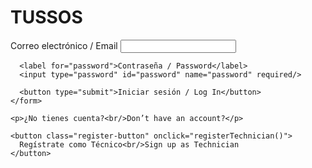 <!DOCTYPE html>
<html lang="es">
<head>
  <meta charset="UTF-8" />
  <meta name="viewport" content="width=device-width, initial-scale=1.0"/>
  <title>TUSSOS Login</title>
  <link rel="stylesheet" href="styles.css"/>
</head>
<body>
  <div class="container">
    <h1>TUSSOS</h1>
    <form id="loginForm">
      <label for="email">Correo electrónico / Email</label>
      <input type="email" id="email" name="email" required/>

      <label for="password">Contraseña / Password</label>
      <input type="password" id="password" name="password" required/>

      <button type="submit">Iniciar sesión / Log In</button>
    </form>

    <p>¿No tienes cuenta?<br/>Don’t have an account?</p>

    <button class="register-button" onclick="registerTechnician()">
      Regístrate como Técnico<br/>Sign up as Technician
    </button>
  </div>

  <script src="script.js"></script>
</body>
</html>
<script> document.getElementById("loginForm").addEventListener("submit", function (event) {
  event.preventDefault();

  const email = document.getElementById("email").value;
  const password = document.getElementById("password").value;

  // Simulación de login (puedes reemplazar esto con una llamada a tu backend)
  if (email === "admin@example.com" && password === "1234") {
    alert("Inicio de sesión exitoso / Login successful");
  } else {
    alert("Correo o contraseña incorrectos / Incorrect email or password");
  }
});

function registerTechnician() {
  // Redirige a la página de registro de técnicos
  window.location.href = "register-technician.html";
}
</script>

